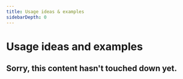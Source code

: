```yaml
---
title: Usage ideas & examples
sidebarDepth: 0
---
```


# Usage ideas and examples

## Sorry, this content hasn't touched down yet.
